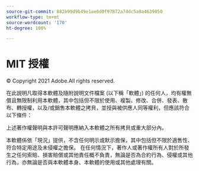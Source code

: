 ```yaml
---
source-git-commit: 882b99d9b49e1ae6d0f97872a74dc5a8a4639050
workflow-type: tm+mt
source-wordcount: '170'
ht-degree: 100%

---
```

# MIT 授權

© Copyright 2021 Adobe.All rights reserved.

在此說明凡取得本軟體及隨附說明文件檔案 (以下稱「軟體」) 的任何人，均有權無償且無限制利用本軟體，其中包括但不限於使用、複製、修改、合併、發表、散布、轉授權，以及/或銷售本軟體之拷貝，並授與被供應人同等權利，但應該符合以下條件：

上述著作權聲明與本許可聲明應納入本軟體之所有拷貝或重大部分內。

本軟體係依「現況」提供，不含任何明示或默示擔保，其中包括但不限於適售性、符合特定用途及未侵權之擔保。 在任何情況下，著作人或著作權所有人對於所發生之任何索賠、損害賠償或其他責任概不負責，無論是否為合約行為、侵權或其他行為，亦無論是否與本軟體本身、本軟體的使用或其他處理有關。
